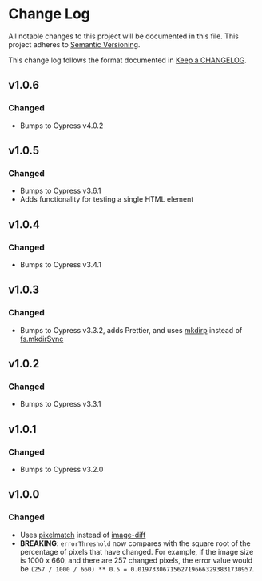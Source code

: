 # Change Log

All notable changes to this project will be documented in this file. This project adheres to [Semantic Versioning](http://semver.org/).

This change log follows the format documented in [Keep a CHANGELOG](http://keepachangelog.com/).

## v1.0.6

### Changed

- Bumps to Cypress v4.0.2

## v1.0.5

### Changed

- Bumps to Cypress v3.6.1
- Adds functionality for testing a single HTML element

## v1.0.4

### Changed

- Bumps to Cypress v3.4.1

## v1.0.3

### Changed

- Bumps to Cypress v3.3.2, adds Prettier, and uses [mkdirp](https://github.com/substack/node-mkdirp) instead of [fs.mkdirSync](https://nodejs.org/api/fs.html#fs_fs_mkdirsync_path_options)

## v1.0.2

### Changed

- Bumps to Cypress v3.3.1

## v1.0.1

### Changed

- Bumps to Cypress v3.2.0

## v1.0.0

### Changed

- Uses [pixelmatch](https://github.com/mapbox/pixelmatch) instead of [image-diff](https://github.com/uber-archive/image-diff)
- **BREAKING**: `errorThreshold` now compares with the square root of the percentage of pixels that have changed. For example, if the image size is 1000 x 660, and there are 257 changed pixels, the error value would be `(257 / 1000 / 660) ** 0.5 = 0.01973306715627196663293831730957`.
